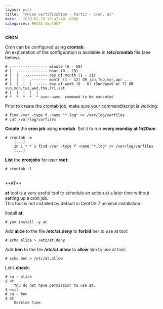 ```yaml
---
layout: post
title:  "RHCSA Certification - Part13 - Cron, at"
date:   2020-02-20 10:42:40 -0600
categories: RHCSA CentOS7
---
```

**CRON**

Cron can be configured using **crontab**.  
An explanation of the configuration is available in **/etc/crontab** file (see below).

```
# .---------------- minute (0 - 59)
# |  .------------- hour (0 - 23)
# |  |  .---------- day of month (1 - 31)
# |  |  |  .------- month (1 - 12) OR jan,feb,mar,apr ...
# |  |  |  |  .---- day of week (0 - 6) (Sunday=0 or 7) OR sun,mon,tue,wed,thu,fri,sat
# |  |  |  |  |
# *  *  *  *  * user-name  command to be executed
```

Prior to create the crontab job, make sure your command/script is working:

```
# find /var -type f -name "*.log" >> /var/log/varfiles
# cat /var/log/varfiles
```

**Create** the **cron job** using **crontab**. Set it to run **every monday at 1h20am**:

```
# crontab -e
    [...]
    20 1 * * 1 find /var -type f -name "*.log" >> /var/log/varfiles
    [...]
```

**List** the **cronjobs** for user **root**:

```
# crontab -l
```

<br  />
**AT**

**at** tool is a very useful tool to schedule an action at a later time without setting up a cron job.  
This tool is not installed by default in CentOS 7 minimal installation.

Install **at**:

```
# yum install -y at
```

Add **alice** to the file **/etc/at.deny** to **forbid** her to use at tool:

```
# echo alice > /etc/at.deny
```

Add **ben** to the file **/etc/at.allow** to **allow** him to use at tool:

```
# echo ben > /etc/at.allow
```

Let’s **check**:

```
# su - alice
$ at
	You do not have permission to use at.
$ exit
# su - ben
$ at
	Garbled time
```